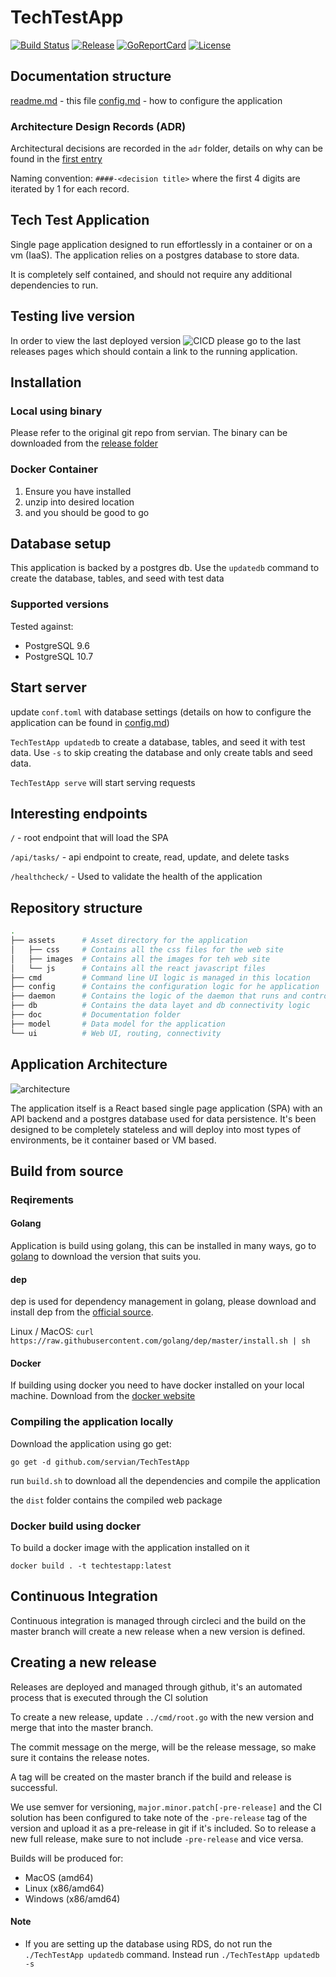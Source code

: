 # TechTestApp
[![Build Status][git-cicd-badge]][gitworkflow]
[![Release][release-badge]][release]
[![GoReportCard][report-badge]][report]
[![License][license-badge]][license]

[git-cicd-badge]: https://github.com/ReneBrauwers/TechTestApp/workflows/CICD/badge.svg
[gitworkflow]: https://github.com/ReneBrauwers/TechTestApp/actions?query=workflow%3ACICD
[release-badge]: http://img.shields.io/github/release/ReneBrauwers/TechTestApp/all.svg?style=flat
[release]:https://github.com/ReneBrauwers/TechTestApp/releases
[report-badge]: https://goreportcard.com/badge/github.com/ReneBrauwers/TechTestApp
[report]: https://goreportcard.com/report/github.com/ReneBrauwers/TechTestApp
[license-badge]: https://img.shields.io/github/license/ReneBrauwers/TechTestApp.svg?style=flat
[license]: https://github.com/ReneBrauwers/TechTestApp/license


## Documentation structure

[readme.md](readme.md) - this file
[config.md](config.md) - how to configure the application

### Architecture Design Records (ADR)

Architectural decisions are recorded in the `adr` folder, details on why can be found in the [first entry](adr/0001-record-architecture-decisions.md)

Naming convention: `####-<decision title>` where the first 4 digits are iterated by 1 for each record.

## Tech Test Application

Single page application designed to run effortlessly in a container or on a vm (IaaS). The application relies on a postgres database to store data.

It is completely self contained, and should not require any additional dependencies to run.

## Testing live version
In order to view the last deployed version ![CICD](https://github.com/ReneBrauwers/TechTestApp/workflows/CICD/badge.svg) please go to the last releases pages which
should contain a link to the running application. 

## Installation

### Local using binary
Please refer to the original git repo from servian. The binary can be downloaded from the [release folder](https://github.com/servian/TechTestApp/releases)

### Docker Container

1. Ensure you have installed 
2. unzip into desired location
3. and you should be good to go

## Database setup

This application is backed by a postgres db. Use the `updatedb` command to create the database, tables, and seed with test data

### Supported versions

Tested against:

* PostgreSQL 9.6
* PostgreSQL 10.7

## Start server

update `conf.toml` with database settings (details on how to configure the application can be found in [config.md](config.md))

`TechTestApp updatedb` to create a database, tables, and seed it with test data. Use `-s` to skip creating the database and only create tabls and seed data.

`TechTestApp serve` will start serving requests

## Interesting endpoints

`/` - root endpoint that will load the SPA

`/api/tasks/` - api endpoint to create, read, update, and delete tasks

`/healthcheck/` - Used to validate the health of the application

## Repository structure

``` sh
.
├── assets      # Asset directory for the application
│   ├── css     # Contains all the css files for the web site
│   ├── images  # Contains all the images for teh web site
│   └── js      # Contains all the react javascript files
├── cmd         # Command line UI logic is managed in this location
├── config      # Contains the configuration logic for he application
├── daemon      # Contains the logic of the daemon that runs and controll the app
├── db          # Contains the data layet and db connectivity logic
├── doc         # Documentation folder
├── model       # Data model for the application
└── ui          # Web UI, routing, connectivity
```

## Application Architecture

![architecture](images/architecture.png)

The application itself is a React based single page application (SPA) with an API backend and a postgres database used for data persistence. It's been designed to be completely stateless and will deploy into most types of environments, be it container based or VM based.

## Build from source

### Reqirements

#### Golang

Application is build using golang, this can be installed in many ways, go to [golang](https://golang.org/) to download the version that suits you.

#### dep

dep is used for dependency management in golang, please download and install dep from the [official source](https://github.com/golang/dep).

Linux / MacOS: `curl https://raw.githubusercontent.com/golang/dep/master/install.sh | sh`

#### Docker

If building using docker you need to have docker installed on your local machine. Download from the [docker website](https://www.docker.com/get-started)

### Compiling the application locally

Download the application using go get:

`go get -d github.com/servian/TechTestApp`

run `build.sh` to download all the dependencies and compile the application

the `dist` folder contains the compiled web package

### Docker build using docker

To build a docker image with the application installed on it

`docker build . -t techtestapp:latest`

## Continuous Integration

Continuous integration is managed through circleci and the build on the master branch will create a new release when a new version is defined.

## Creating a new release

Releases are deployed and managed through github, it's an automated process that is executed through the CI solution

To create a new release, update `../cmd/root.go` with the new version and merge that into the master branch.

The commit message on the merge, will be the release message, so make sure it contains the release notes.

A tag will be created on the master branch if the build and release is successful.

We use semver for versioning, `major.minor.patch[-pre-release]` and the CI solution has been configured to take note of the `-pre-release` tag of the version and upload it as a pre-release in git if it's included. So to release a new full release, make sure to not include `-pre-release` and vice versa.

Builds will be produced for:

* MacOS (amd64)
* Linux (x86/amd64)
* Windows (x86/amd64)

#### Note
* If you are setting up the database using RDS, do not run the `./TechTestApp updatedb` command. Instead run `./TechTestApp updatedb -s` 
